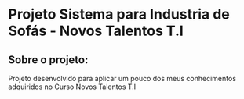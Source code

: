 # Projeto Sistema para Industria de Sofás - Novos Talentos T.I

## Sobre o projeto:
Projeto desenvolvido para aplicar um pouco dos meus conhecimentos adquiridos no Curso Novos Talentos T.I
